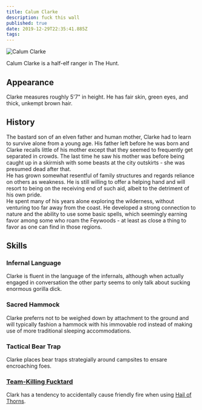 ```yaml
---
title: Calum Clarke
description: fuck this wall
published: true
date: 2019-12-29T22:35:41.885Z
tags: 
---
```


<img src="https://raw.githubusercontent.com/halomademeapc/neeark-content/master/assets/people/clarke.png" style="max-width: 300px" alt="Calum Clarke" />

Calum Clarke is a half-elf ranger in The Hunt.

## Appearance
Clarke measures roughly 5'7" in height.  He has fair skin, green eyes, and thick, unkempt brown hair.  

## History
The bastard son of an elven father and human mother, Clarke had to learn to survive alone from a young age.  His father left before he was born and Clarke recalls little of his mother except that they seemed to frequently get separated in crowds.  The last time he saw his mother was before being caught up in a skirmish with some beasts at the city outskirts - she was presumed dead after that.  
He has grown somewhat resentful of family structures and regards reliance on others as weakness.  He is still willing to offer a helping hand and will resort to being on the receiving end of such aid, albeit to the detriment of his own pride.  
He spent many of his years alone exploring the wilderness, without venturing too far away from the coast. He developed a strong connection to nature and the ability to use some basic spells, which seemingly earning favor among some who roam the Feywoods - at least as close a thing to favor as one can find in those regions.



## Skills
### Infernal Language
Clarke is fluent in the language of the infernals, although when actually engaged in conversation the other party seems to only talk about sucking enormous gorilla dick.  

### Sacred Hammock
Clarke preferrs not to be weighed down by attachment to the ground and will typically fashion a hammock with his immovable rod instead of making use of more traditional sleeping accommodations.  

### Tactical Bear Trap
Clarke places bear traps strategially around campsites to ensare encroaching foes.

### [Team-Killing Fucktard](https://www.youtube.com/watch?v=08xYvO4iI_Y)
Clark has a tendency to accidentally cause friendly fire when using [Hail of Thorns](https://www.dnd-spells.com/spell/hail-of-thorns).